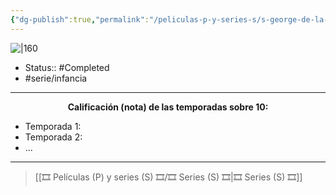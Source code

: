 ```yaml
---
{"dg-publish":true,"permalink":"/peliculas-p-y-series-s/s-george-de-la-jungla/"}
---
```



![|160](https://m.media-amazon.com/images/M/MV5BZGRjOTc2NzctNWMzZC00YjgwLTlmNDEtMDhlNmMxYWRjNGZiXkEyXkFqcGdeQXVyODk1MjAxNzQ@._V1_SX300.jpg)

- Status:: #Completed 
- #serie/infancia 

---

**<center>Calificación (nota) de las temporadas sobre 10:</center>**

- Temporada 1: 
- Temporada 2: 
- ...

---

> [[🎞️ Películas (P) y series (S) 🎞️/🎞️ Series (S) 🎞️\|🎞️ Series (S) 🎞️]]